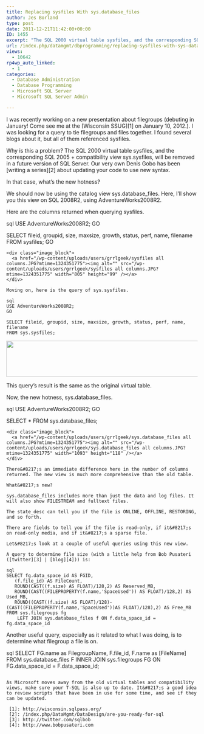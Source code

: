 ```yaml
---
title: Replacing sysfiles With sys.database_files
author: Jes Borland
type: post
date: 2011-12-21T11:42:00+00:00
ID: 1455
excerpt: "The SQL 2000 virtual table sysfiles, and the corresponding SQL 2005 + compatibility view sys.sysfiles, will be removed in a future version of SQL Server. What's the replacement?"
url: /index.php/datamgmt/dbprogramming/replacing-sysfiles-with-sys-database_files/
views:
  - 10642
rp4wp_auto_linked:
  - 1
categories:
  - Database Administration
  - Database Programming
  - Microsoft SQL Server
  - Microsoft SQL Server Admin

---
```

I was recently working on a new presentation about filegroups (debuting in January! Come see me at the [Wisconsin SSUG][1] on January 10, 2012.). I was looking for a query to tie filegroups and files together. I found several blogs about it, but all of them referenced sysfiles. 

Why is this a problem? The SQL 2000 virtual table sysfiles, and the corresponding SQL 2005 + compatibility view sys.sysfiles, will be removed in a future version of SQL Server. Our very own Denis Gobo has been [writing a series][2] about updating your code to use new syntax. 

In that case, what&#8217;s the new hotness? 

We should now be using the catalog view sys.database_files. Here, I&#8217;ll show you this view on SQL 2008R2, using AdventureWorks2008R2. 

Here are the columns returned when querying sysfiles. 

sql
USE AdventureWorks2008R2;
GO

SELECT fileid, groupid, size, maxsize, growth, status, perf, name, filename
FROM sysfiles;
GO 
```
<div class="image_block">
  <a href="/wp-content/uploads/users/grrlgeek/sysfiles all columns.JPG?mtime=1324351775"><img alt="" src="/wp-content/uploads/users/grrlgeek/sysfiles all columns.JPG?mtime=1324351775" width="805" height="99" /></a>
</div>

Moving on, here is the query of sys.sysfiles. 

sql
USE AdventureWorks2008R2;
GO

SELECT fileid, groupid, size, maxsize, growth, status, perf, name, filename
FROM sys.sysfiles;
```
<div class="image_block">
  <a href="/wp-content/uploads/users/grrlgeek/sys.sysfiles all columns.JPG?mtime=1324351775"><img alt="" src="/wp-content/uploads/users/grrlgeek/sys.sysfiles all columns.JPG?mtime=1324351775" width="813" height="95" /></a>
</div>

This query&#8217;s result is the same as the original virtual table. 

Now, the new hotness, sys.database_files. 

sql
USE AdventureWorks2008R2;
GO

SELECT *
FROM sys.database_files;
```
<div class="image_block">
  <a href="/wp-content/uploads/users/grrlgeek/sys.database_files all columns.JPG?mtime=1324351775"><img alt="" src="/wp-content/uploads/users/grrlgeek/sys.database_files all columns.JPG?mtime=1324351775" width="1093" height="118" /></a>
</div>

There&#8217;s an immediate difference here in the number of columns returned. The new view is much more comprehensive than the old table. 

What&#8217;s new? 

sys.database_files includes more than just the data and log files. It will also show FILESTREAM and fulltext files. 

The state_desc can tell you if the file is ONLINE, OFFLINE, RESTORING, and so forth.

There are fields to tell you if the file is read-only, if it&#8217;s on read-only media, and if it&#8217;s a sparse file. 

Let&#8217;s look at a couple of useful queries using this new view. 

A query to determine file size (with a little help from Bob Pusateri ([twitter][3] | [blog][4])) is: 

sql
SELECT fg.data_space_id AS FGID,
   (f.file_id) AS FileCount,
   ROUND(CAST((f.size) AS FLOAT)/128,2) AS Reserved_MB,
   ROUND(CAST((FILEPROPERTY(f.name,'SpaceUsed')) AS FLOAT)/128,2) AS Used_MB,
   ROUND((CAST((f.size) AS FLOAT)/128)-(CAST((FILEPROPERTY(f.name,'SpaceUsed'))AS FLOAT)/128),2) AS Free_MB
FROM sys.filegroups fg
	LEFT JOIN sys.database_files f ON f.data_space_id = fg.data_space_id
```

Another useful query, especially as it related to what I was doing, is to determine what filegroup a file is on. 

sql
SELECT FG.name as FilegroupName, F.file_id, F.name as [FileName] 
FROM sys.database_files F 
	INNER JOIN sys.filegroups FG ON FG.data_space_id = F.data_space_id;
```

As Microsoft moves away from the old virtual tables and compatibility views, make sure your T-SQL is also up to date. It&#8217;s a good idea to review scripts that have been in use for some time, and see if they can be updated.

 [1]: http://wisconsin.sqlpass.org/
 [2]: /index.php/DataMgmt/DataDesign/are-you-ready-for-sql
 [3]: http://twitter.com/sqlbob
 [4]: http://www.bobpusateri.com